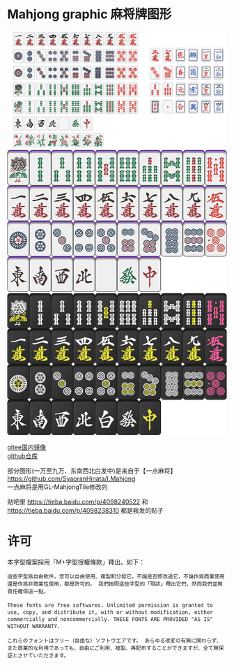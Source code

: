# Mahjong graphic 麻将牌图形
![preview](preview.png)
![preview](PNG%20位图/雀魂样式%20majsoul%20style/purple/mjui.png)
![preview](PNG%20位图/雀魂样式%20majsoul%20style/black/mjui.png)

[gitee国内镜像](https://gitee.com/lietxia_admin/mahjong_graphic)  
[github仓库](https://github.com/lietxia/mahjong_graphic)

部分图形(一万至九万、东南西北白发中)是来自于【一点麻将】  
https://github.com/SyaoranHinata/I.Mahjong  
一点麻将是用GL-MahjongTile修改的  

贴吧里
https://tieba.baidu.com/p/4098240522
和
https://tieba.baidu.com/p/4098238310
都是我发的贴子

# 许可
本字型檔案採用「M+字型授權條款」釋出。如下：

```
這些字型爲自由軟件，您可以自由使用、複製和分發它。不論是否修改過它，不論作爲商業使用還是作爲非商業性使用，都是許可的。 我們按照這些字型的「現狀」釋出它們，然而我們並無責任確保這一點。

These fonts are free softwares. Unlimited permission is granted to use, copy, and distribute it, with or without modification, either commercially and noncommercially. THESE FONTS ARE PROVIDED "AS IS" WITHOUT WARRANTY.

これらのフォントはフリー（自由な）ソフトウエアです。 あらゆる改変の有無に関わらず、また商業的な利用であっても、自由にご利用、複製、再配布することができますが、全て無保証とさせていただきます。
```
